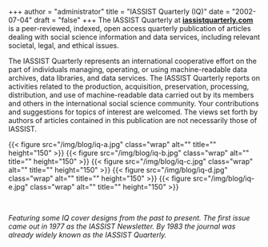 +++
author = "administrator"
title = "IASSIST Quarterly (IQ)"
date = "2002-07-04"
draft = "false"
+++
The IASSIST Quarterly at [**iassistquarterly.com** <i class="fas fa-external-link-alt"></i>](https://iassistquarterly.com) is a peer-reviewed, indexed, open access quarterly publication of articles dealing with social science information and data services, including relevant societal, legal, and ethical issues.

The IASSIST Quarterly represents an international cooperative effort on the part of individuals managing, operating, or using machine-readable data archives, data libraries, and data services. The IASSIST Quarterly reports on activities related to the production, acquisition, preservation, processing, distribution, and use of machine-readable data carried out by its members and others in the international social science community.  Your contributions and suggestions for topics of interest are welcomed. The views set forth by authors of articles contained in this publication are not necessarily those of IASSIST. 

{{< figure src="/img/blog/iq-a.jpg" class="wrap" alt="" title="" height="150" >}}
{{< figure src="/img/blog/iq-b.jpg" class="wrap" alt="" title="" height="150" >}}
{{< figure src="/img/blog/iq-c.jpg" class="wrap" alt="" title="" height="150" >}}
{{< figure src="/img/blog/iq-d.jpg" class="wrap" alt="" title="" height="150" >}}
{{< figure src="/img/blog/iq-e.jpg" class="wrap" alt="" title="" height="150" >}}

<br style="clear:both;">

*Featuring some IQ cover designs from the past to present. The first issue came out in 1977 as the IASSIST Newsletter. By 1983 the journal was already widely known as the IASSIST Quarterly.*

